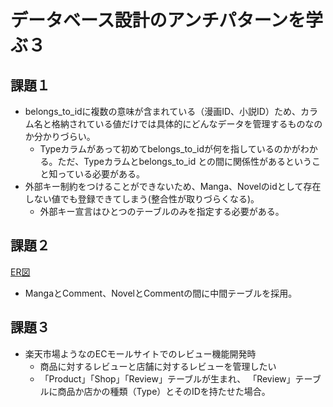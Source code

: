 # データベース設計のアンチパターンを学ぶ３

## 課題１
- belongs_to_idに複数の意味が含まれている（漫画ID、小説ID）ため、カラム名と格納されている値だけでは具体的にどんなデータを管理するものなのか分かりづらい。
  - Typeカラムがあって初めてbelongs_to_idが何を指しているのかがわかる。ただ、Typeカラムとbelongs_to_id
    との間に関係性があるということ知っている必要がある。
- 外部キー制約をつけることができないため、Manga、Novelのidとして存在しない値でも登録できてしまう(整合性が取りづらくなる)。
  - 外部キー宣言はひとつのテーブルのみを指定する必要がある。

## 課題２

[ER図](./ER%E5%9B%B3.md)

- MangaとComment、NovelとCommentの間に中間テーブルを採用。

## 課題３
- 楽天市場ようなのECモールサイトでのレビュー機能開発時
  - 商品に対するレビューと店舗に対するレビューを管理したい
  - 「Product」「Shop」「Review」テーブルが生まれ、
    「Review」テーブルに商品か店かの種類（Type）とそのIDを持たせた場合。